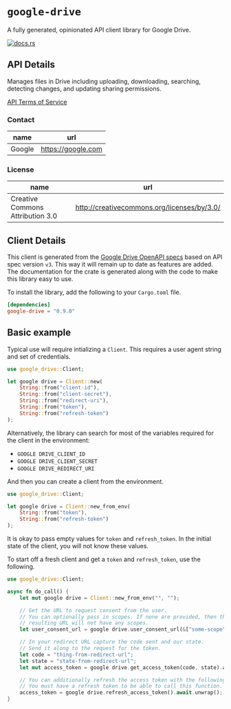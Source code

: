 # `google-drive`

A fully generated, opinionated API client library for Google Drive.


[![docs.rs](https://docs.rs/google-drive/badge.svg)](https://docs.rs/google-drive)

## API Details

Manages files in Drive including uploading, downloading, searching, detecting changes, and updating sharing permissions.

[API Terms of Service](https://developers.google.com/terms/)

### Contact


| name | url |
|----|----|
| Google | <https://google.com> |

### License


| name | url |
|----|----|
| Creative Commons Attribution 3.0 | <http://creativecommons.org/licenses/by/3.0/> |


## Client Details

This client is generated from the [Google Drive OpenAPI
specs](https://www.googleapis.com/discovery/v1/apis/drive/v3/rest) based on API spec version `v3`. This way it will remain
up to date as features are added. The documentation for the crate is generated
along with the code to make this library easy to use.


To install the library, add the following to your `Cargo.toml` file.

```toml
[dependencies]
google-drive = "0.9.0"
```

## Basic example

Typical use will require intializing a `Client`. This requires
a user agent string and set of credentials.

```rust
use google_drive::Client;

let google drive = Client::new(
    String::from("client-id"),
    String::from("client-secret"),
    String::from("redirect-uri"),
    String::from("token"),
    String::from("refresh-token")
);
```

Alternatively, the library can search for most of the variables required for
the client in the environment:

- `GOOGLE DRIVE_CLIENT_ID`
- `GOOGLE DRIVE_CLIENT_SECRET`
- `GOOGLE DRIVE_REDIRECT_URI`

And then you can create a client from the environment.

```rust
use google_drive::Client;

let google drive = Client::new_from_env(
    String::from("token"),
    String::from("refresh-token")
);
```

It is okay to pass empty values for `token` and `refresh_token`. In
the initial state of the client, you will not know these values.

To start off a fresh client and get a `token` and `refresh_token`, use the following.

```rust
use google_drive::Client;

async fn do_call() {
    let mut google drive = Client::new_from_env("", "");

    // Get the URL to request consent from the user.
    // You can optionally pass in scopes. If none are provided, then the
    // resulting URL will not have any scopes.
    let user_consent_url = google drive.user_consent_url(&["some-scope".to_string()]);

    // In your redirect URL capture the code sent and our state.
    // Send it along to the request for the token.
    let code = "thing-from-redirect-url";
    let state = "state-from-redirect-url";
    let mut access_token = google drive.get_access_token(code, state).await.unwrap();

    // You can additionally refresh the access token with the following.
    // You must have a refresh token to be able to call this function.
    access_token = google drive.refresh_access_token().await.unwrap();
}
```
